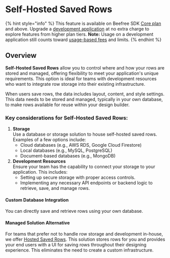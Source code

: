 # Self-Hosted Saved Rows

{% hint style="info" %}
This feature is available on Beefree SDK [Core plan](https://dam.beefree.io/pluginpricing) and above. Upgrade a [development application](../../getting-started/readme/development-applications.md) at no extra charge to explore features from higher plan tiers. **Note:** Usage on a development application still counts toward [usage-based fees](https://devportal.beefree.io/hc/en-us/articles/4403095825042-Usage-based-fees) and limits.
{% endhint %}

## Overview

**Self-Hosted Saved Rows** allow you to control where and how your rows are stored and managed, offering flexibility to meet your application's unique requirements. This option is ideal for teams with development resources who want to integrate row storage into their existing infrastructure.

When users save rows, the data includes layout, content, and style settings. This data needs to be stored and managed, typically in your own database, to make rows available for reuse within your design builder.

### **Key considerations for Self-Hosted Saved Rows:**

1. **Storage**\
   Use a database or storage solution to house self-hosted saved rows. Examples of a few options include:
   * Cloud databases (e.g., AWS RDS, Google Cloud Firestore)
   * Local databases (e.g., MySQL, PostgreSQL)
   * Document-based databases (e.g., MongoDB)
2. **Development Resources**\
   Ensure your team has the capability to connect your storage to your application. This includes:
   * Setting up secure storage with proper access controls.
   * Implementing any necessary API endpoints or backend logic to retrieve, save, and manage rows.

#### **Custom Database Integration**

You can directly save and retrieve rows using your own database.&#x20;

#### Managed Solution Alternative

For teams that prefer not to handle row storage and development in-house, we offer [Hosted Saved Rows](hosted-saved-rows.md). This solution stores rows for you and provides your end users with a UI for saving rows throughout their designing experience. This eliminates the need to create a custom infrastructure.

